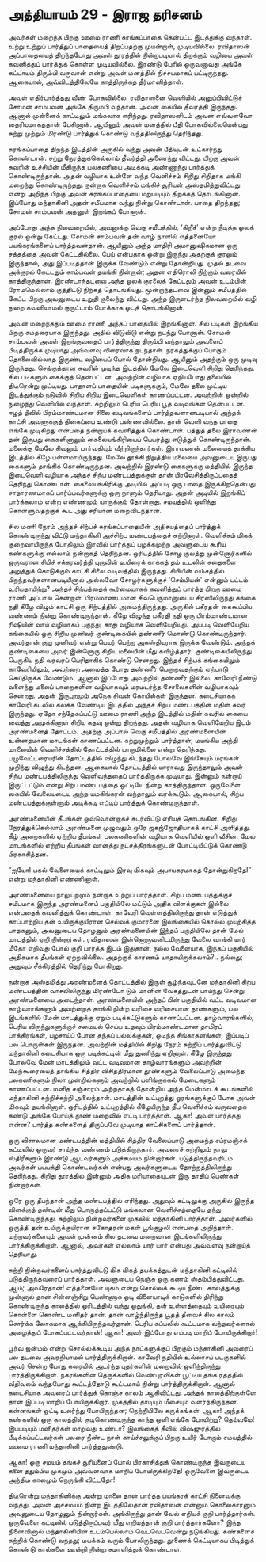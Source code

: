 # அத்தியாயம் 29 - இராஜ தரிசனம்

அவர்கள் மறைந்த பிறகு ஊமை ராணி சுரங்கப்பாதை தென்பட்ட இடத்துக்கு வந்தாள். உற்று உற்றுப் பார்த்துப் பாதையைத் திறப்பதற்கு முயன்றாள், முடியவில்லை. ரவிதாஸன் அப்பாதையைத் திறந்தபோது அவள் தூரத்தில் நின்றபடியால் திறக்கும் வழியை அவள் கவனித்துப் பார்த்துக் கொள்ள முடியவில்லை. இரண்டு பேரில் ஒருவனாவது அங்கே கட்டாயம் திரும்பி வருவான் என்று அவள் மனத்தில் நிச்சயமாகப் பட்டிருந்தது. ஆகையால், அவ்விடத்திலேயே காத்திருக்கத் தீர்மானித்தாள்.

அவள் எதிர்பார்த்தது வீண் போகவில்லை. ரவிதாஸனை வெளியில் அனுப்பிவிட்டுச் சோமன் சாம்பவன் அங்கே திரும்பி வந்தான். அவன் கையில் தீவர்த்தி இருந்தது. ஆனால் முன்னைக் காட்டிலும் மங்கலாக எரிந்தது. ரவிதாஸனிடம் அவன் எவ்வளவோ தைரியமாகத்தான் பேசினான். ஆயினும் அவன் மனத்தில் பீதி போகவில்லையென்பது சுற்று முற்றும் மிரண்டு பார்த்துக் கொண்டு வந்ததிலிருந்து தெரிந்தது.

சுரங்கப்பாதை திறந்த இடத்தின் அருகில் வந்து அவன் பீதியுடன் உட்கார்ந்து கொண்டான். சற்று நேரத்துக்கெல்லாம் தீவர்த்தி அணைந்து விட்டது. பிறகு அவன் சுவரின் உச்சியின் மீதிருந்த பலகணியை அடிக்கடி அண்ணாந்து பார்த்துக் கொண்டிருந்தான். அதன் வழியாக உள்ளே வந்த வெளிச்சம் சிறிது சிறிதாக மங்கி மறைந்து கொண்டிருந்தது. நன்றாக வெளிச்சம் மங்கிச் சூரியன் அஸ்தமித்துவிட்டது என்று அறிந்த பிறகு அவன் சுரங்கப்பாதையை மறுபடியும் திறக்கத் தொடங்கினான். இப்போது மந்தாகினி அதன் சமீபமாக வந்து நின்று கொண்டாள். பாதை திறந்தது; சோமன் சாம்பவன் அதனுள் இறங்கப் போனான்.

அப்போது அந்த நிலவறையில், அவனுக்கு வெகு சமீபத்தில், &#8216;கிறீச்&#8217; என்ற நீடித்த ஓலக் குரல் ஒன்று கேட்டது. சோமன் சாம்பவன் தன் வாழ் நாளில் எத்தனையோ பயங்கரங்களைப் பார்த்தவன்தான். ஆயினும் அந்த மாதிரி அமானுஷிகமான ஒரு சத்தத்தை அவன் கேட்டதில்லை. பேய் என்பதாக ஒன்று இருந்து அதற்குக் குரலும் இருந்தால், அது இப்படித்தான் இருக்க வேண்டும் என்று தோன்றியது. முதல் தடவை அக்குரல் கேட்டதும் சாம்பவன் தயங்கி நின்றான்; அதன் எதிரொலி நிற்கும் வரையில் காத்திருந்தான். இரண்டாந்தடவை அந்த ஓலக் குரலைக் கேட்டதும் அவன் உடம்பின் ரோமமெல்லாம் குத்திட்டு நிற்கத் தொடங்கியது. மூன்றாந்தடவை இன்னும் சமீபத்தில் கேட்ட பிறகு அவனுடைய உறுதி குலைந்து விட்டது. அந்த இருளடர்ந்த நிலவறையில் வழி துறை கவனியாமல் குருட்டாம் போக்காக ஓடத் தொடங்கினான்.

அவன் மறைந்ததும் ஊமை ராணி அந்தப் பாதையில் இறங்கினாள். சில படிகள் இறங்கிய பிறகு சமதரையாக இருந்தது. அதில் விடுவிடு என்று நடந்து போனாள். சோமன் சாம்பவன் அவள் இறங்குவதைப் பார்த்திருந்து திரும்பி வந்தாலும் அவளைப் பிடித்திருக்க முடியாது அவ்வளவு விரைவாக நடந்தாள். நரகத்துக்குப் போகும் தொலைவில்லாத இருண்ட வழியைப் போல் தோன்றியது. ஆயினும் அதற்கும் ஒரு முடிவு இருந்தது. செங்குத்தான சுவரில் முடிந்த இடத்தில் மேலே இடைவெளி சிறிது தெரிந்தது. சில படிகளும் கைக்குத் தென்பட்டன. அவற்றின் வழியாக ஏறியபோது தலையில் திடீரென்று முட்டியது. பாதாளப் பாதையின் படிகளுக்கும், மேலே தலை முட்டிய இடத்துக்கும் நடுவில் சிறிய சிறிய இடைவெளிகள் காணப்பட்டன. அவற்றின் ஒன்றில் நுழைந்து வெளியில் வந்தாள். சுற்றிலும் பெரிய பெரிய பூத வடிவங்கள் தென்பட்டன. ஈழத் தீவில் பிரம்மாண்டமான சிலை வடிவங்களைப் பார்த்தவளானபடியால் அந்தக் காட்சி அவளுக்குத் திகைப்பை உண்டு பண்ணவில்லை. தான் வெளி வந்த பாதை எங்கே முடிகிறது என்பதை நன்றாய்க் கவனித்துக் கொண்டாள். பத்துத் தலை இராவணன் தன் இருபது கைகளினாலும் கைலையங்கிரியைப் பெயர்த்து எடுத்துக் கொண்டிருந்தான். மலைக்கு மேலே சிவனும் பார்வதியும் வீற்றிருந்தார்கள். இராவணன் மலையைத் தூக்கிய இடத்தில் கீழே பள்ளமாயிருந்தது. மேலே தூக்கி நிறுத்திய மலையை அவனுடைய இருபது கைகளும் தாங்கிக் கொண்டிருந்தன. அவற்றில் இரண்டு கைகளுக்கு மத்தியில் இருந்த இடைவெளி வழியாக அந்தச் சிற்ப மண்டபத்துக்குள் தான் பிரவேசித்திருப்பதைத் தெரிந்து கொண்டாள். கைலையங்கிரிக்கு அடியில் அப்படி ஒரு பாதை இருக்கிறதென்பது சாதாரணமாகப் பார்ப்பவர்களுக்கு ஒரு நாளும் தெரியாது. அதன் அடியில் இறங்கிப் பார்க்கலாம் என்ற எண்ணமும் யாருக்கும் தோன்றாது. சமயத்தில் ஒளிந்து கொள்ளுவதற்குக் கூட அது சரியான மறைவிடந்தான்.

சில மணி நேரம் அந்தச் சிற்பச் சுரங்கப்பாதையின் அதிசயத்தைப் பார்த்துக் கொண்டிருந்து விட்டு மந்தாகினி அச்சிற்ப மண்டபத்தைச் சுற்றினாள். வெளிச்சம் மிகக் குறைவாயிருந்த போதிலும் இரவில் பார்த்துப் பழக்கமுற்ற அவளுடைய கூரிய கண்களுக்கு எல்லாம் நன்றாகத் தெரிந்தன. ஓரிடத்தில் சோழ குலத்து முன்னோர்களில் ஒருவரான சிபிச் சக்கரவர்த்தி புறாவின் உயிரைக் காக்கத் தம் உடலின் சதைகளை அறுத்துக் கொடுக்கும் காட்சி சிலை வடிவத்தில் இருந்தது. சிபியின் வம்சத்தில் பிறந்தவர்களானபடியினால் அல்லவோ சோழர்களுக்குச் &#8216;செம்பியன்&#8217; என்னும் பட்டம் உரியதாயிற்று? அந்தச் சிற்பத்தைக் கூர்மையாகக் கவனித்துப் பார்த்த பிறகு ஊமை ராணி அப்பால் சென்றாள். பிரம்மாண்டமான சிவபெருமானுடைய சிரஸிலிருந்து கங்கை நதி கீழே விழும் காட்சி ஒரு சிற்பத்தில் அமைந்திருந்தது. அருகில் பகீரதன் கைகூப்பிய வண்ணம் நின்று கொண்டிருந்தான். கீழே விழுந்த பகீரதி நதி ஒரு பிரம்மாண்டமான ரிஷியின் வாய் வழியாகப் புகுந்து, காது வழியாக வெளியேறியது. அப்படி வெளியேறிய கங்கையில் ஒரு சிறிய முனிவர் குண்டிகையில் தண்ணீர் மொண்டு கொண்டிருந்தார். அவர்தான் குறு முனிவர் என்று பெயர் பெற்ற அகஸ்தியராக இருக்க வேண்டும். அந்தக் குண்டிகையை அவர் இன்னொரு சிறிய மலையின் மீது கவிழ்த்தார். குண்டிகையிலிருந்து பெருகிய நதி வரவரப் பெரிதாகிக் கொண்டு சென்றது. இந்தச் சிற்பக் கங்கையிலும் காவேரியிலும், அவற்றை அமைத்த போது தண்ணீர் பெருகுவதற்கும் ஏற்பாடு செய்திருக்க வேண்டும். ஆனால் இப்போது அவற்றில் தண்ணீர் இல்லை. காவேரி நீண்டு வளைந்து மலைப் பாறைகளின் வழியாகவும் மரமடர்ந்த சோலைகளின் வழியாகவும் சென்றது. அதன் இருபுறமும் அநேக சிவன் கோயில்கள் இருந்தன. கடைசியாகக் காவேரி கடலில் கலக்க வேண்டிய இடத்தில் அந்தச் சிற்ப மண்டபத்தின் மதிள் சுவர் இருந்தது. ஏதோ சந்தேகப்பட்டு ஊமை ராணி அந்த இடத்தில் மதிள் சுவரில் கையை வைத்து அமுக்கினாள் சிறிய கதவு ஒன்று திறந்தது. அதன் வழியாக வெளியேறிய இடம் அரண்மனைத் தோட்டம். அதற்கு அப்பால் வெகு சமீபத்தில் அரண்மனையின் உன்னதமான மாடங்கள் காணப்பட்டன. சுற்றுமுற்றும் பார்த்தாள்; மயங்கிய அந்தி மாலையின் வெளிச்சத்தில் தோட்டத்தில் யாருமில்லை என்று தெரிந்தது. பழுவேட்டரையரின் தோட்டத்தில் விழுந்து கிடந்தது போலவே இங்கேயும் மரங்கள் முறிந்து விழுந்து கிடந்தன. ஆகையால் தோட்டத்தில் யாராவது இருந்தாலும் அவள் சிற்ப மண்டபத்திலிருந்து வெளிவந்ததைப் பார்த்திருக்க முடியாது. இன்னும் நன்றாய் இருட்டட்டும் என்று சிற்ப மண்டபத்தை ஒட்டியே நின்று காத்திருந்தாள். ஒருவேளை கையில் வேலையுடைய அந்த யமகிங்கரன் வந்தாலும் வரக்கூடும். ஆகையால், சிற்ப மண்டபத்துக்குள்ளும் அடிக்கடி எட்டிப் பார்த்துக் கொண்டிருந்தாள்.

அரண்மனையின் தீபங்கள் ஒவ்வொன்றாகச் சுடர்விட்டு எரியத் தொடங்கின. சிறிது நேரத்துக்கெல்லாம் அரண்மனை முழுவதும் ஒரே ஜகஜ்ஜோதியாகக் காட்சி அளித்தது. கீழ் அறைகளில் ஏற்றிய தீபங்கள் பலகணிகளின் வழியாக வெளியில் ஒளி வீசின. மேல் மாடங்களில் ஏற்றிய தீபங்கள் வானத்து நட்சத்திரங்களுடன் போட்டியிட்டுக் கொண்டு பிரகாசித்தன.

&#8220;ஐயோ! பகல் வேளையைக் காட்டிலும் இரவு மிகவும் அபாயகரமாகத் தோன்றுகிறதே!&#8221; என்று மந்தாகினி எண்ணினாள்.

அரண்மனையை நாலுபுறமும் நன்றாக உற்றுப் பார்த்தாள். சிற்ப மண்டபத்துக்குச் சமீபமாக இருந்த அரண்மனைப் பகுதியிலே மட்டும் அதிக விளக்குகள் இல்லை என்பதைக் கவனித்துக் கொண்டாள். காவேரி வெள்ளத்திலிருந்து தான் எடுத்துக் காப்பாற்றிய தன் உயிருக்குயிரான செல்வக் குமாரனை இலங்கையில் கொல்ல முயற்சித்த பாதகனும், அவனுடைய தோழனும் அரண்மனையின் இந்தப் பகுதியிலே தான் மேல் மாடத்தில் ஏறி நின்றார்கள். ரவிதாஸன் இன்னொருவனிடமிருந்து வேலை வாங்கி யார் மீதோ எறிவது போல் குறி பார்த்த இடம் இதுதான். நல்ல வேளையாக, இந்தப் பகுதியில் அதிகமாக தீபங்கள் ஏற்றவில்லை. அதற்குக் காரணம் யாதாயிருக்கலாம்?.. நல்லது; அதுவும் சீக்கிரத்தில் தெரிந்து போகிறது.

நன்றாக அஸ்தமித்து அரண்மனைத் தோட்டத்தில் இருள் சூழ்ந்தவுடனே மந்தாகினி சிற்ப மண்டபத்தின் வாசலிலிருந்து மிரண்டோ டும் மானின் வேகத்துடன் பாய்ந்து சென்று அரண்மனையை அடைந்தாள். அரண்மனையின் அந்தப் பின் பகுதியில் வட்ட வடிவமான தாழ்வாரங்களும் அவற்றைத் தாங்கி நின்ற வரிசை வரிசையான தூண்களும், பல இடங்களில் மேன் மாடத்துக்கு ஏறும் படிக்கட்டுகளும் காணப்பட்டன. தாழ்வாரங்களில், பெரிய விருந்துகளுக்குச் சமையல் செய்ய உதவும் பிரம்மாண்டமான தாமிரப் பாத்திரங்கள், பழசாய்ப் போன தந்தப் பல்லக்குகள், ஒடிந்த சிங்காதனங்கள், இப்படிப் பல பொருள்கள் இருந்தன. அவற்றின் மத்தியில் சிறிது நேரம் சுற்றிப் பார்த்துவிட்டு மந்தாகினி கடைசியாக ஒரு படிக்கட்டின் மீது துணிந்து ஏறினாள். கீழே இருந்தது போலவே மேன் மாடத்திலும் வட்ட வடிவமான தாழ்வாரங்களும் அவற்றின் மேற்கூரையைத் தாங்கிய சித்திர விசித்திரமான தூண்களும் வேலைப்பாடு அமைந்த பலகணிகளும் நிலா முன்றில்களும் அவற்றில் பளிங்குக்கல் மேடைகளும் காணப்பட்டன. மனித சஞ்சாரம் அற்றதாகத் தோன்றிய அந்த மேன்மாடக் கூடங்களில் மந்தாகினி சுற்றிச்சுற்றி அலைந்தாள். மாடத்தின் உட்புறத்து ஓரங்களுக்குப் போக அவள் மிகவும் தயங்கினாள். ஓரிடத்தில் உட்புறத்தில் கீழேயிருந்த தீப வெளிச்சம் வருவதைக் கண்டு அங்கே போய்த் தூண் மறைவில் எட்டி பார்த்தாள். ஆகா! அவள் பார்த்தது என்ன? பார்த்த கண்களைத் திருப்பவே முடியாத காட்சிகளைப் பார்த்தாள்.

ஒரு விசாலமான மண்டபத்தின் மத்தியில் சித்திர வேலைப்பாடு அமைந்த சப்ரமஞ்சக் கட்டிலில் ஒருவர் சாய்ந்த வண்ணம் படுத்திருந்தார். அவரைச் சுற்றிலும் நாலு ஸ்திரீகளும் இரண்டு ஆடவர்களும் அச்சமயம் நின்றார்கள். படுத்திருந்தவரிடம் அவர்கள் பயபக்தி கொண்டவர்கள் என்பது அவர்களுடைய தோற்றத்திலிருந்து தெரிந்தது. சிறிது தூரத்தில் இன்னும் அதிக மரியாதையுடன் இரு தாதிப் பெண்கள் நின்றார்கள்.

ஒரே ஒரு தீபந்தான் அந்த மண்டபத்தில் எரிந்தது. அதுவும் கட்டிலுக்கு அருகில் இருந்த விளக்குத் தண்டின் மீது பொருத்தப்பட்டு மங்கலான வெளிச்சத்தையே தந்து கொண்டிருந்தது. சுற்றிலும் நின்றவர்களை முதலில் மந்தாகினி பார்த்தாள். அவர்களில் ஒருத்தி தன் உயிருக்குயிரான சகோதரன் மகள் பூங்குழலி என்பதை அறிந்தாள். மற்றவர்களையும் அவள் முன்னம் சில தடவை மறைவான இடங்களிலிருந்து பார்த்திருக்கிறாள். ஆனால், அவர்கள் எல்லாம் யார் யார் என்பது அவ்வளவு நன்றாய்த் தெரியாது.

சுற்றி நின்றவர்களைப் பார்த்துவிட்டு மிக மிகத் தயக்கத்துடன் மந்தாகினி கட்டிலில் படுத்திருந்தவரைப் பார்த்தாள். அவளுடைய நெஞ்சு ஒரு கணம் ஸ்தம்பித்துவிட்டது. ஆம்; அவரேதான்! எத்தனையோ யுகம் என்று சொல்லக் கூடிய நீண்ட காலத்துக்கு முன்னால் தான் சின்னஞ்சிறு பெண்ணாக ஓடி விளையாடிக் காடுகளில் திரிந்து கொண்டிருந்த காலத்தில் ஓரிடத்தில் வந்து ஒதுங்கி, தன் உள்ளத்தையும் உயிரையும் கொள்ளை கொண்ட மனிதர் தான். தான் வாழ்ந்திருந்த பூதத் தீவைச் சில காலம் சொர்க்க லோகமாக ஆக்கியிருந்தவர்தான். பெரிய கப்பலில் கூட்டமாக வந்தவர்களால் அழைத்துப் போகப்பட்டவர்தான்! ஆகா! அவர் இப்போது எப்படி மாறிப் போயிருக்கிறார்!

பூர்வ ஜன்மம் என்று சொல்லக்கூடிய அந்த நாட்களுக்குப் பிறகும் மந்தாகினி அவரைப் பல தடவை அவரறியாமல் பார்த்திருக்கிறாள். காவேரி நதியில் உல்லாசப் படகுகளில் அவர் சென்ற போது கரையில் அடர்ந்த புதர்களின் மறைவில் ஒளிந்திருந்து பார்த்திருக்கிறாள். நகரங்களின் தெருக்களில் வெண்புரவிகள் பூட்டிய தங்க ரதத்தில் வீதிவலம் வந்தபோது கூட்டத்தோடு கூட்டமாய் நின்று பார்த்திருக்கிறாள். ஆனால் கடைசியாக அவரைப் பார்த்துக் கொஞ்ச காலம் ஆகிவிட்டது. அந்தக் காலத்திற்குள்ளே தான் இப்படி மாறிப் போயிருக்கிறார். முகத்தில் தாடியும் மீசையும் வளர்ந்திருந்தன. கன்னங்கள் ஒட்டி உலர்ந்து போயிருந்தன; நெற்றியிலே சுருக்கங்கள். ஆகா! அந்தக் கண்களில் ஒரு காலத்தில் குடிகொண்டிருந்த காந்த ஒளி எங்கே போயிற்று? தெய்வமே! இப்படியும் மனிதர்கள் மாறுவது உண்டா? இலங்கைத் தீவில் விஷஜுரத்தில் பீடிக்கப்பட்டவர்கள் பலரை நீண்ட நாள் காய்ச்சலுக்குப் பிறகு உயிர் போகும் சமயத்தில் ஊமை ராணி மந்தாகினி பார்த்ததுண்டு.

ஆகா! ஒரு சமயம் தங்கச் சூரியனைப் போல் பிரகாசித்துக் கொண்டிருந்த இவருடைய களை ததும்பிய முகமும் அவ்வளவாக மாறிப் போயிருக்கிறதே! ஒருவேளை இவருடைய அந்திம காலமும் நெருங்கி விட்டதோ!

திடீரென்று மந்தாகினிக்கு அன்று மாலை தான் பார்த்த பயங்கரக் காட்சி நினைவுக்கு வந்தது. அவள் அச்சமயம் நின்ற இடத்திலேதான் ரவிதாஸன் என்னும் கொலைகாரனும் அவனுடைய தோழனும் நின்றார்கள். அங்கிருந்து தான் வேல் எறியக் குறி பார்த்தார்கள். ஒருவேளை கட்டிலில் படுத்திருப்பவர் மீது எறியத்தான் குறி பார்த்தார்களோ? இந்த நினைவினால் மந்தாகினியின் உடம்பெல்லாம் வெடவெடவென்று நடுங்கியது. கண்களைச் சுற்றிக் கொண்டு வந்தது; மயக்கம் வரும் போலிருந்தது. தூணைக் கெட்டியாகப் பிடித்துக் கொண்டு கால்களை ஊன்றி நின்று சமாளித்துக் கொண்டாள்.